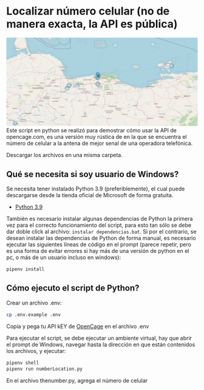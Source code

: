 # Localizar número celular (no de manera exacta, la API es pública)
<!-- Sección portada del repositorio -->
<a href="#">
    <img src="./portada.jpg" />
</a>
Este script en python se realizó para demostrar cómo usar la API de opencage.com, es una versión muy rústica de en la que se encuentra el número de celular a la antena de mejor senal de una operadora telefónica. 

Descargar los archivos en una misma carpeta.

## Qué se necesita si soy usuario de Windows?

Se necesita tener instalado Python 3.9 (preferiblemente), el cual puede descargarse desde la tienda oficial de Microsoft de forma gratuita.

- [Python 3.9](https://www.microsoft.com/store/productId/9P7QFQMJRFP7)


También es necesario instalar algunas dependencias de Python la primera vez para el correcto funcionamiento del script, para esto tan sólo se debe dar doble click al archivo: `instalar dependencias.bat`. Si por el contrario, se desean instalar las dependencias de Python de forma manual, es necesario ejecutar las siguientes líneas de código en el prompt (parece repetir, pero es una forma de evitar errores si hay más de una versión de python en el pc, o más de un usuario incluso en windows):

```sh
pipenv install
```

## Cómo ejecuto el script de Python?

Crear un archivo .env:

```sh
cp .env.example .env
```
Copia y pega tu API kEY de [OpenCage](https://www.opencage.com) en el archivo .env

Para ejecutar el script, se debe ejecutar un ambiente virtual, hay que abrir el prompt de Windows, navegar hasta la dirección en que están contenidos los archivos, y ejecutar:

```sh
pipenv shell
pipenv run numberLocation.py
```
En el archivo thenumber.py, agrega el número de celular